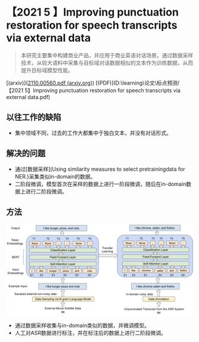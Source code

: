 # 【2021  5 】Improving punctuation restoration for speech transcripts via external data

> 本研究主要集中构建商业产品，并应用于商业英语对话场景。通过数据采样技术，从较大语料中采集与目标域对话数据相似的文本作为训练数据，从而提升目标域模型性能。

[(arxiv)]([2110.00560.pdf (arxiv.org)](https://arxiv.org/pdf/2110.00560.pdf)) [(PDF)](D:\learning\论文\标点预测/【2021 5】Improving punctuation restoration for speech transcripts via external data.pdf)

## 以往工作的缺陷

- 集中领域不同，过去的工作大都集中于独白文本，并没有对话形式。

## 解决的问题

- 通过[数据采样](Using similarity measures to select pretrainingdata for NER.)采集类似in-domain的数据。
- 二阶段微调，模型首次在采样的数据上进行一阶段微调，随后在in-domain数据上进行二阶段微调。

## 方法

<img src="图片/Improving punctuation restoration for speech transcripts via external data_1.png" style="zoom:75%;" />

- 通过数据采样收集与in-domain类似的数据，并微调模型。
- 人工对ASR数据进行标注，并在标注后的数据上进行二阶段微调。